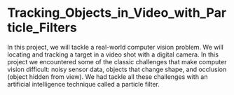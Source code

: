 # Tracking_Objects_in_Video_with_Particle_Filters
In this project, we will tackle a real-world computer vision problem.  We will locating and tracking a target in a video shot with a digital camera. In this project we encountered some of the classic challenges that make computer vision difficult: noisy sensor data, objects that change shape, and occlusion (object hidden from view). We had tackle all these challenges with an artificial intelligence technique called a particle filter.
